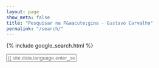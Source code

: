 ```yaml
---
layout: page
show_meta: false
title: "Pesquisar na P&aacute;gina - Gustavo Carvalho"
permalink: "/search/"
---
```


{% include google_search.html %}

<form style="padding-bottom: 200px;" onsubmit="google_search()" >
  <input type="text" id="google-search" placeholder="{{ site.data.language.enter_search_term }}">
</form>
